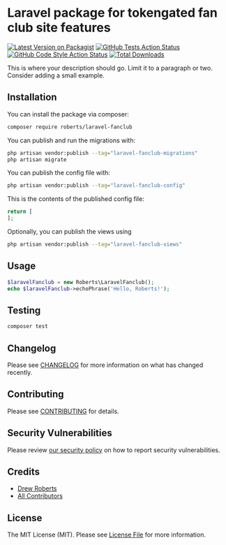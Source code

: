 # Laravel package for tokengated fan club site features

[![Latest Version on Packagist](https://img.shields.io/packagist/v/roberts/laravel-fanclub.svg?style=flat-square)](https://packagist.org/packages/roberts/laravel-fanclub)
[![GitHub Tests Action Status](https://img.shields.io/github/actions/workflow/status/roberts/laravel-fanclub/run-tests.yml?branch=main&label=tests&style=flat-square)](https://github.com/roberts/laravel-fanclub/actions?query=workflow%3Arun-tests+branch%3Amain)
[![GitHub Code Style Action Status](https://img.shields.io/github/actions/workflow/status/roberts/laravel-fanclub/fix-php-code-style-issues.yml?branch=main&label=code%20style&style=flat-square)](https://github.com/roberts/laravel-fanclub/actions?query=workflow%3A"Fix+PHP+code+style+issues"+branch%3Amain)
[![Total Downloads](https://img.shields.io/packagist/dt/roberts/laravel-fanclub.svg?style=flat-square)](https://packagist.org/packages/roberts/laravel-fanclub)

This is where your description should go. Limit it to a paragraph or two. Consider adding a small example.

## Installation

You can install the package via composer:

```bash
composer require roberts/laravel-fanclub
```

You can publish and run the migrations with:

```bash
php artisan vendor:publish --tag="laravel-fanclub-migrations"
php artisan migrate
```

You can publish the config file with:

```bash
php artisan vendor:publish --tag="laravel-fanclub-config"
```

This is the contents of the published config file:

```php
return [
];
```

Optionally, you can publish the views using

```bash
php artisan vendor:publish --tag="laravel-fanclub-views"
```

## Usage

```php
$laravelFanclub = new Roberts\LaravelFanclub();
echo $laravelFanclub->echoPhrase('Hello, Roberts!');
```

## Testing

```bash
composer test
```

## Changelog

Please see [CHANGELOG](CHANGELOG.md) for more information on what has changed recently.

## Contributing

Please see [CONTRIBUTING](CONTRIBUTING.md) for details.

## Security Vulnerabilities

Please review [our security policy](../../security/policy) on how to report security vulnerabilities.

## Credits

- [Drew Roberts](https://github.com/drewroberts)
- [All Contributors](../../contributors)

## License

The MIT License (MIT). Please see [License File](LICENSE.md) for more information.
